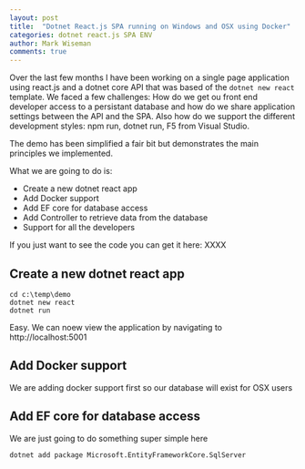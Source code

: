 ```yaml
---
layout: post
title:  "Dotnet React.js SPA running on Windows and OSX using Docker"
categories: dotnet react.js SPA ENV
author: Mark Wiseman
comments: true
---
```

Over the last few months I have been working on a single page application using react.js and a dotnet core API that was based of the `dotnet new react` template. We faced a few challenges: How do we get ou front end developer access to a persistant database and how do we share application settings between the API and the SPA. Also how do we support the different development styles: npm run, dotnet run, F5 from Visual Studio. 

The demo has been simplified a fair bit but demonstrates the main principles we implemented.

What we are going to do is:
- Create a new dotnet react app
- Add Docker support
- Add EF core for database access
- Add Controller to retrieve data from the database
- Support for all the developers

If you just want to see the code you can get it here: XXXX

## Create a new dotnet react app

```
cd c:\temp\demo
dotnet new react
dotnet run
```

Easy. We can noew view the application by navigating to http://localhost:5001

## Add Docker support

We are adding docker support first so our database will exist for OSX users




## Add EF core for database access

We are just going to do something super simple here

```
dotnet add package Microsoft.EntityFrameworkCore.SqlServer
```